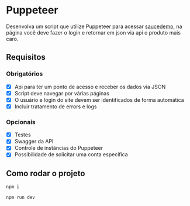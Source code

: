 # Puppeteer

Desenvolva um script que utilize Puppeteer para acessar [saucedemo](https://www.saucedemo.com), na página você deve fazer o login e retornar em json via api o produto mais caro.

## Requisitos

### Obrigatórios

- [X] Api para ter um ponto de acesso e receber os dados via JSON
- [X] Script deve navegar por várias páginas
- [X] O usuário e login do site devem ser identificados de forma automática
- [X] Incluir tratamento de errors e logs

### Opcionais

- [X] Testes
- [X] Swagger da API
- [X] Controle de instâncias do Puppeteer
- [X] Possibilidade de solicitar uma conta específica

## Como rodar o projeto

```sh
npm i
```
```sh
npm run dev
```
